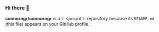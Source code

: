 ### Hi there 👋


**connorngr/connorngr** is a ✨ _special_ ✨ repository because its `README.md` (this file) appears on your GitHub profile.

  
